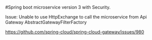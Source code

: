 #Spring boot microservice version 3 with Security.

Issue: Unable to use HttpExchange to call the microservice from Api Gateway AbstractGatewayFilterFactory

https://github.com/spring-cloud/spring-cloud-gateway/issues/980
